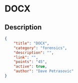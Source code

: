 # DOCX

## Description

```json
{
    "title": "DOCX",
    "category": "forensics",
    "description": "",
    "link": "",
    "points": "45",
    "active": true,
    "author": "Dave Petrasovic"
}
```
